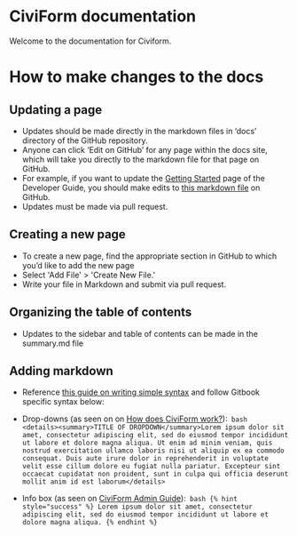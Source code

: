 # CiviForm documentation
Welcome to the documentation for Civiform.
# How to make changes to the docs
## Updating a page
* Updates should be made directly in the markdown files in ‘docs’ directory of the GitHub repository. 
* Anyone can click ‘Edit on GitHub’ for any page within the docs site, which will take you directly to the markdown file for that page on GitHub. 
* For example, if you want to update the [Getting Started](https://docs.civiform.us/contributor-guide/developer-guide/getting-started) page of the Developer Guide, you should make edits to [this markdown file](https://github.com/civiform/docs/blob/main/docs/contributor-guide/developer-guide/getting-started.md) on GitHub.
* Updates must be made via pull request.

## Creating a new page
* To create a new page, find the appropriate section in GitHub to which you’d like to add the new page
* Select 'Add File' > 'Create New File.' 
* Write your file in Markdown and submit via pull request.

## Organizing the table of contents
* Updates to the sidebar and table of contents can be made in the summary.md file

## Adding markdown
* Reference [this guide on writing simple syntax](https://docs.github.com/en/get-started/writing-on-github/getting-started-with-writing-and-formatting-on-github/basic-writing-and-formatting-syntax) and follow Gitbook specific syntax below:
* Drop-downs (as seen on on [How does CiviForm work?](https://docs.civiform.us/overview/how-does-civiform-work)):``` bash  <details><summary>TITLE OF DROPDOWN</summary>Lorem ipsum dolor sit amet, consectetur adipiscing elit, sed do eiusmod tempor incididunt ut labore et dolore magna aliqua. Ut enim ad minim veniam, quis nostrud exercitation ullamco laboris nisi ut aliquip ex ea commodo consequat. Duis aute irure dolor in reprehenderit in voluptate velit esse cillum dolore eu fugiat nulla pariatur. Excepteur sint occaecat cupidatat non proident, sunt in culpa qui officia deserunt mollit anim id est laborum</details>```

* Info box (as seen on [CiviForm Admin Guide](https://docs.civiform.us/user-manual/civiform-admin-guide)):``` bash {% hint style="success" %} Lorem ipsum dolor sit amet, consectetur adipiscing elit, sed do eiusmod tempor incididunt ut labore et dolore magna aliqua. {% endhint %}```
